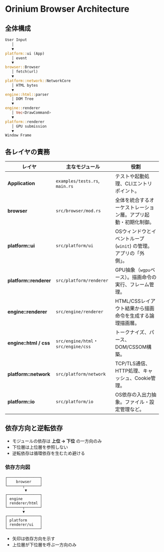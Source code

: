 # Orinium Browser Architecture
## 全体構成
```rs
User Input
   │
   ▼
platform::ui (App)
   │ event
   ▼
browser::Browser
   │ fetch(url)
   ▼
platform::network::NetworkCore
   │ HTML bytes
   ▼
engine::html::parser
   │ DOM Tree
   ▼
engine::renderer
   │ Vec<DrawCommand>
   ▼
platform::renderer
   │ GPU submission
   ▼
Window Frame
```
##  各レイヤの責務

| レイヤ                    | 主なモジュール                            | 役割                                      |
| ---------------------- | ---------------------------------- | --------------------------------------- |
| **Application**        | `examples/tests.rs`, `main.rs`     | テストや起動処理、CLIエントリポイント。                   |
| **browser**            | `src/browser/mod.rs`               | 全体を統合するオーケストレーション層。アプリ起動・初期化制御。         |
| **platform::ui**       | `src/platform/ui`                  | OSウィンドウとイベントループ (`winit`) の管理。アプリの「外側」。 |
| **platform::renderer** | `src/platform/renderer`            | GPU抽象（`wgpu`ベース）。描画命令の実行、フレーム管理。        |
| **engine::renderer**   | `src/engine/renderer`              | HTML/CSSレイアウト結果から描画命令を生成する論理描画層。        |
| **engine::html / css** | `src/engine/html`・`src/engine/css` | トークナイズ、パース、DOM/CSSOM構築。                 |
| **platform::network**  | `src/platform/network`             | TCP/TLS通信、HTTP処理、キャッシュ、Cookie管理。        |
| **platform::io**       | `src/platform/io`                  | OS依存の入出力抽象。ファイル・設定管理など。                 |

## 依存方向と逆転依存
* モジュールの依存は **上位 → 下位** の一方向のみ
* 下位層は上位層を参照しない
* 逆転依存は循環依存を生むため避ける

### 依存方向図

```
┌───────────────┐
│    browser    │
└───────┬───────┘
         ▼
┌───────────────┐
│ engine        │
│ renderer/html │
└───────┬───────┘
        ▼
┌───────────────┐
│ platform      │
│ renderer/ui   │
└───────────────┘

```
* 矢印は依存方向を示す
* 上位層が下位層を呼ぶ一方向のみ
<!--
---
* イベントは上位層から下位層へ伝播し、下位層に上位を参照させず、必要な場合は Callback / Channel を利用しましょう
-->
